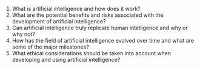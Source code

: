 1. What is artificial intelligence and how does it work?
2. What are the potential benefits and risks associated with the development of artificial intelligence?
3. Can artificial intelligence truly replicate human intelligence and why or why not?
4. How has the field of artificial intelligence evolved over time and what are some of the major milestones?
5. What ethical considerations should be taken into account when developing and using artificial intelligence?